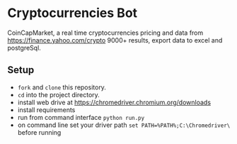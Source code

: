 # Cryptocurrencies Bot

CoinCapMarket, a real time cryptocurrencies pricing and data from https://finance.yahoo.com/crypto 9000+ results, export data to excel and postgreSql.

## Setup

* `fork` and `clone` this repository.
* `cd` into the project directory.
* install web drive at https://chromedriver.chromium.org/downloads
* install requirements 
* run from command interface `python run.py`
* on command line set your driver path `set PATH=%PATH%;C:\Chromedriver\` before running
